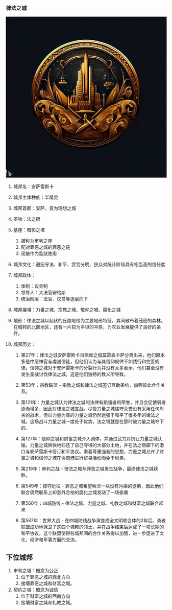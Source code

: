 ### 律法之城

![1681502279885](../../图片/1681502279885.png)

1. 城邦名：安萨雷斯卡

2. 城邦主体种族：半精灵

3. 城邦首都：安萨，意为理想之城

4. 圣物：法之眼

5. 基座：暗影之塔

   1. 被称为审判之座
   2. 配对罪恶之城的罪恶之链
   3. 现被作为监狱使用

6. 城邦文化：遵纪守法、和平、赏罚分明、民众对统计阶级具有相当高的信任度

7. 城邦政体：

   1. 体制：议会制
   2. 领导人：大法官安格斯
   3. 统治阶层：法官、议员等逐层向下

8. 城邦接壤：力量之城、宗教之城、敬仰之城、腐化之城

9. 地形：律法之城以起伏的丘陵地带为主要地形特征，其间散布着茂密的森林。在城邦的北部地区，还有一片较为平坦的平原，为农业发展提供了良好的条件。

10. 城邦历史：

    1. 第27年：律法之城安萨雷斯卡自信仰之城莫雷森卡萨分离出来，他们原本多是中层神官与虔诚信徒，但他们认为与其信仰规律不如践行和完善规律。信仰之城对于安萨雷斯卡的分裂行为并没有太多表示，他们甚至没有发生圣战讨伐律法之城。这是他们独特的教义所导致。

    2. 第53年：宗教联盟 - 宗教之城和律法之城签订互助条约，加强彼此合作关系。

    3. 第121年：力量之城认为律法之城的法律有损强者的荣誉，并且会促使弱者逐渐增多，因此对律法之城宣战。尽管力量之城恪守荣誉没有采用任何卑劣的战术，但以力量为尊的力量之城仍然远强于和平了很多年的律法之城。这场战斗力量之城一度处于优势，法之塔就是在那时被力量之城夺下的。

    4. 第127年：信仰之城和财富之城介入调停，并通过武力对抗让力量之城认输。力量之城爽快地归还了自己夺得的大部分土地，并在法之塔脚下的港口与安萨雷斯卡签订和平协议。秉着尊重强者的思想，力量之城允许了财富之城和信仰之城在协商港进行贸易活动而免于税务。

    5. 第219年：审判之战 - 律法之城与罪恶之城发生战争，最终律法之城获胜。

    6. 第549年：掠夺远征 - 罪恶之城希望索求一块没有污染的徒弟，因此他们联合偶然联系上却意外合拍的腐化之城发动了一场偷袭

    7. 第560年：四城防线 - 律法之城、力量之城、礼教之城和财富之城联合起来

    8. 第587年：世界大战 - 在四城防线战争演变成全文明联合体的2年后。勇者联盟成功地保卫了这四个城邦的领土，并在战争结束后达成了一项长期的和平协议。这个联盟使得各城邦间的合作关系得以加强，进一步促进了文化、经济和军事方面的交流。

## 下位城邦

1. 审判之城：概念为公正
   1. 位于罪恶之城的西北方向
   2. 接壤罪恶之城和财富之城。
2. 契约之城：概念为诚信
   1. 位于财富之城的西南方向
   2. 接壤财富之城和礼教之城。